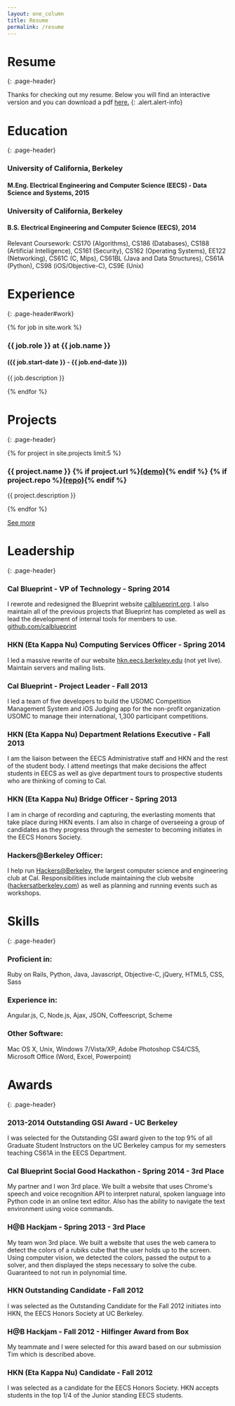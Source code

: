 ```yaml
---
layout: one_column
title: Resume
permalink: /resume
---
```

# Resume
{: .page-header}

Thanks for checking out my resume. Below you will find an interactive version and you can download a pdf <a class="alert-link" href="/downloads/mark_miyashita_resume.pdf">here.</a>
{: .alert.alert-info}

# Education
{: .page-header}

### University of California, Berkeley

#### M.Eng. Electrical Engineering and Computer Science (EECS) - Data Science and Systems, 2015

### University of California, Berkeley

#### B.S. Electrical Engineering and Computer Science (EECS), 2014

Relevant Coursework: CS170 (Algorithms), CS186 (Databases), CS188 (Artificial Intelligence), CS161 (Security), CS162 (Operating Systems), EE122 (Networking), CS61C (C, Mips), CS61BL (Java and Data Structures), CS61A (Python), CS98 (iOS/Objective-C), CS9E (Unix)

# Experience
{: .page-header#work}

{% for job in site.work %}
### {{ job.role }} at {{ job.name }}

#### ({{ job.start-date }} - {{ job.end-date }})

{{ job.description }}

{% endfor %}

# Projects
{: .page-header}

{% for project in site.projects limit:5 %}
### {{ project.name }} {% if project.url %}<a href="{{ project.url }}">(demo)</a>{% endif %} {% if project.repo %}<a href="{{ project.repo }}">(repo)</a>{% endif %}

{{ project.description }}

{% endfor %}

<a class="large button" href="/projects">See more</a>

# Leadership
{: .page-header}

### Cal Blueprint - VP of Technology - Spring 2014

I rewrote and redesigned the Blueprint website [calblueprint.org](http://calblueprint.org). I also maintain all of the previous projects that Blueprint has completed as well as lead the development of internal tools for members to use. [github.com/calblueprint](http://github.com/calblueprint)

### HKN (Eta Kappa Nu) Computing Services Officer - Spring 2014

I led a massive rewrite of our website [hkn.eecs.berkeley.edu](http://hkn.eecs.berkeley.edu) (not yet live). Maintain servers and mailing lists.

### Cal Blueprint - Project Leader - Fall 2013

I led a team of five developers to build the USOMC Competition Management System and iOS Judging app for the non-profit organization USOMC to manage their international, 1,300 participant competitions.

### HKN (Eta Kappa Nu) Department Relations Executive - Fall 2013

I am the liaison between the EECS Administrative staff and HKN and the rest of the student body. I attend meetings that make decisions the affect students in EECS as well as give department tours to prospective students who are thinking of coming to Cal.

### HKN (Eta Kappa Nu) Bridge Officer - Spring 2013

I am in charge of recording and capturing, the everlasting moments that take place during HKN events. I am also in charge of overseeing a group of candidates as they progress through the semester to becoming initiates in the EECS Honors Society.

### Hackers@Berkeley Officer:

I help run <a href="http://hackersatberkeley.com">Hackers@Berkeley</a>, the largest computer science and engineering club at Cal. Responsibilities include maintaining the club website (<a href="http://hackersatberkeley.com">hackersatberkeley.com</a>) as well as planning and running events such as workshops.

# Skills
{: .page-header}

### Proficient in:

Ruby on Rails, Python, Java, Javascript, Objective-C, jQuery, HTML5, CSS, Sass

### Experience in:

Angular.js, C, Node.js, Ajax, JSON, Coffeescript, Scheme

### Other Software:

Mac OS X, Unix, Windows 7/Vista/XP, Adobe Photoshop CS4/CS5, Microsoft Office (Word, Excel, Powerpoint)

# Awards
{: .page-header}

### 2013-2014 Outstanding GSI Award - UC Berkeley

I was selected for the Outstanding GSI award given to the top 9% of all Graduate Student Instructors on the UC Berkeley campus for my semesters teaching CS61A in the EECS Department.

### Cal Blueprint Social Good Hackathon - Spring 2014 - 3rd Place

My partner and I won 3rd place. We built a website that uses Chrome's speech and voice recognition API to interpret natural, spoken language into Python code in an online text editor. Also has the ability to navigate the text environment using voice commands.

### H@B Hackjam - Spring 2013 - 3rd Place

My team won 3rd place. We built a website that uses the web camera to detect the colors of a rubiks cube that the user holds up to the screen. Using computer vision, we detected the colors, passed the output to a solver, and then displayed the steps necessary to solve the cube. Guaranteed to not run in polynomial time.

### HKN Outstanding Candidate - Fall 2012

I was selected as the Outstanding Candidate for the Fall 2012 initiates into HKN, the EECS Honors Society at UC Berkeley.

### H@B Hackjam - Fall 2012 - Hilfinger Award from Box

My teammate and I were selected for this award based on our submission Tim which is described above.

### HKN (Eta Kappa Nu) Candidate - Fall 2012

I was selected as a candidate for the EECS Honors Society. HKN accepts students in the top 1/4 of the Junior standing EECS students.
